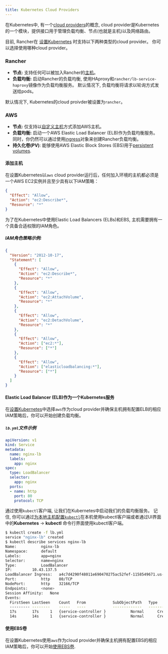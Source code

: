 ```yaml
---
title: Kubernetes Cloud Providers
---
```


在Kubernetes中, 有一个[cloud providers](https://kubernetes.io/docs/getting-started-guides/scratch/#cloud-provider)的概念, cloud provider是Kubernetes的一个模块，提供接口用于管理负载均衡、节点(也就是主机)以及网络路由。

目前, Rancher在 [设置Kubernetes]({{site.baseurl}}/rancher/{{page.version}}/{{page.lang}}/kubernetes/#设置kubernetes) 时支持以下两种类型的cloud provider。 你可以选择使用哪种cloud provider。

### Rancher

  * **节点:** 支持任何可以被加入Rancher的[主机]({{site.baseurl}}/rancher/{{page.version}}/{{page.lang}}/hosts/)。
  * **负载均衡:** 启动Rancher的负载均衡, 使用HAproxy和`rancher/lb-service-haproxy`镜像作为负载均衡服务。 默认情况下, 负载均衡将请求以轮询方式发送给pods。

默认情况下, Kubernetes的cloud proivder被设置为`rancher`。

### AWS

  * **节点:** 仅支持以[自定义主机]({{site.baseurl}}/rancher/{{page.version}}/{{page.lang}}/hosts/custom/)方式添加AWS主机。
  * **负载均衡:** 启动一个AWS Elastic Load Balancer (ELB)作为负载均衡服务。 同时，你仍然可以通过使用[ingress]({{site.baseurl}}/rancher/{{page.version}}/{{page.lang}}/kubernetes/ingress/)对象来创建Rancher负载均衡。
  * **持久化卷(PV)**: 能够使用AWS Elastic Block Stores (EBS)用于[persistent volumes]({{site.baseurl}}/rancher/{{page.version}}/{{page.lang}}/kubernetes/storage/).

#### 添加主机

在设置Kubernetes以`aws` cloud provider运行后，任何加入环境的主机都必须是一个AWS EC2实例并且至少具有以下IAM策略：


```json
{
  "Effect": "Allow",
  "Action": "ec2:Describe*",
  "Resource": "*"
}
```

为了在Kubernetes中使用Elastic Load Balancers (ELBs)和EBS, 主机需要拥有一个具备合适权限的IAM角色。

##### IAM角色策略示例:

```json
{
  "Version": "2012-10-17",
  "Statement": [
    {
      "Effect": "Allow",
      "Action": "ec2:Describe*",
      "Resource": "*"
    },
    {
      "Effect": "Allow",
      "Action": "ec2:AttachVolume",
      "Resource": "*"
    },
    {
      "Effect": "Allow",
      "Action": "ec2:DetachVolume",
      "Resource": "*"
    },
    {
      "Effect": "Allow",
      "Action": ["ec2:*"],
      "Resource": ["*"]
    },
    {
      "Effect": "Allow",
      "Action": ["elasticloadbalancing:*"],
      "Resource": ["*"]
    }
  ]
}
```

#### Elastic Load Balancer (ELB)作为一个Kubernetes服务

在[设置Kubernetes]({{site.baseurl}}/rancher/{{page.version}}/{{page.lang}}/kubernetes/#设置kubernetes)中选择`aws`作为cloud provider并确保主机拥有配置ELB的相应IAM策略后，你可以开始创建负载均衡。

##### `lb.yml`文件示例

```yaml
apiVersion: v1
kind: Service
metadata:
  name: nginx-lb
  labels:
    app: nginx
spec:
  type: LoadBalancer
  selector:
    app: nginx
  ports:
  - name: http
    port: 80
    protocol: TCP
```

通过使用`kubectl`客户端, 让我们在Kubernetes中启动我们的负载均衡服务。 记住, 你可以通过[为本地主机配置`kubectl`]({{site.baseurl}}/rancher/{{page.version}}/{{page.lang}}/kubernetes/#kubectl)在本机使用kubectl客户端或者通过UI界面中的**Kubernetes** -> **kubectl** 命令行界面使用kubectl客户端。

```bash
$ kubectl create -f lb.yml
service "nginx-lb" created
$ kubectl describe services nginx-lb
Name:			nginx-lb
Namespace:		default
Labels:			app=nginx
Selector:		name=nginx
Type:			LoadBalancer
IP:			10.43.137.5
LoadBalancer Ingress:	a4c7d4290f48011e690470275ac52fef-1158549671.us-west-2.elb.amazonaws.com
Port:			http	80/TCP
NodePort:		http	32166/TCP
Endpoints:		<none>
Session Affinity:	None
Events:
  FirstSeen	LastSeen	Count	From			SubObjectPath	Type		Reason			Message
  ---------	--------	-----	----			-------------	--------	------			-------
  17s		17s		1	{service-controller }			Normal		CreatingLoadBalancer	Creating load balancer
  14s		14s		1	{service-controller }			Normal		CreatedLoadBalancer	Created load balancer
```

#### 使用EBS卷

在设置Kubernetes使用`aws`作为cloud provider并确保主机拥有配置EBS的相应IAM策略后，你可以开始[使用EBS卷]({{site.baseurl}}/rancher/{{page.version}}/{{page.lang}}/kubernetes/storage/#persistent-volumes---ebs).
